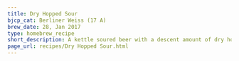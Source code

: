 ```yaml
---
title: Dry Hopped Sour
bjcp_cat: Berliner Weiss (17 A)
brew_date: 28, Jan 2017
type: homebrew_recipe
short_description: A kettle soured beer with a descent amount of dry hops.
page_url: recipes/Dry Hopped Sour.html
---
```

